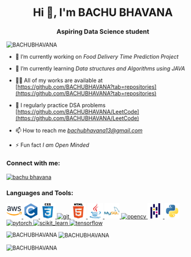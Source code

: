<h1 align="center">Hi 👋, I'm BACHU BHAVANA</h1>
<h3 align="center">Aspiring  Data Science student </h3>

<p align="left"> <img src="https://komarev.com/ghpvc/?username=BACHUBHAVANA&label=Profile%20views&color=0e75b6&style=flat" alt="BACHUBHAVANA" /> </p>

- 🔭 I’m currently working on *Food Delivery Time Prediction Project*

- 🌱 I’m currently learning *Data structures and Algorithms using JAVA*

- 👨‍💻 All of my works are available at [https://github.com/BACHUBHAVANA?tab=repositories](https://github.com/BACHUBHAVANA?tab=repositories)

- 📝 I regularly practice DSA problems [https://github.com/BACHUBHAVANA/LeetCode](https://github.com/BACHUBHAVANA/LeetCode)

- 📫 How to reach me *bachubhavana13@gmail.com*

- ⚡ Fun fact *I am Open Minded*

<h3 align="left">Connect with me:</h3>
<p align="left">
<a href="[[[https://linkedin.com/in/ bachu bhavana](https://www.linkedin.com/in/bachu-bhavana-243603280/)](https://www.linkedin.com/in/bachu-bhavana-243603280/)](https://www.linkedin.com/in/bachu-bhavana-243603280/)" target="blank"><img align="center" src="https://raw.githubusercontent.com/rahuldkjain/github-profile-readme-generator/master/src/images/icons/Social/linked-in-alt.svg" alt="bachu bhavana" height="30" width="40" /></a>
</p>

<h3 align="left">Languages and Tools:</h3>
<p align="left"> <a href="https://aws.amazon.com" target="_blank" rel="noreferrer"> <img src="https://raw.githubusercontent.com/devicons/devicon/master/icons/amazonwebservices/amazonwebservices-original-wordmark.svg" alt="aws" width="40" height="40"/> </a> <a href="https://www.cprogramming.com/" target="_blank" rel="noreferrer"> <img src="https://raw.githubusercontent.com/devicons/devicon/master/icons/c/c-original.svg" alt="c" width="40" height="40"/> </a> <a href="https://www.w3schools.com/css/" target="_blank" rel="noreferrer"> <img src="https://raw.githubusercontent.com/devicons/devicon/master/icons/css3/css3-original-wordmark.svg" alt="css3" width="40" height="40"/> </a> <a href="https://git-scm.com/" target="_blank" rel="noreferrer"> <img src="https://www.vectorlogo.zone/logos/git-scm/git-scm-icon.svg" alt="git" width="40" height="40"/> </a> <a href="https://www.w3.org/html/" target="_blank" rel="noreferrer"> <img src="https://raw.githubusercontent.com/devicons/devicon/master/icons/html5/html5-original-wordmark.svg" alt="html5" width="40" height="40"/> </a> <a href="https://www.java.com" target="_blank" rel="noreferrer"> <img src="https://raw.githubusercontent.com/devicons/devicon/master/icons/java/java-original.svg" alt="java" width="40" height="40"/> </a>  <a href="https://www.mysql.com/" target="_blank" rel="noreferrer"> <img src="https://raw.githubusercontent.com/devicons/devicon/master/icons/mysql/mysql-original-wordmark.svg" alt="mysql" width="40" height="40"/> </a> <a href="https://opencv.org/" target="_blank" rel="noreferrer"> <img src="https://www.vectorlogo.zone/logos/opencv/opencv-icon.svg" alt="opencv" width="40" height="40"/> </a> <a href="https://pandas.pydata.org/" target="_blank" rel="noreferrer"> <img src="https://raw.githubusercontent.com/devicons/devicon/2ae2a900d2f041da66e950e4d48052658d850630/icons/pandas/pandas-original.svg" alt="pandas" width="40" height="40"/> </a>  <a href="https://www.python.org" target="_blank" rel="noreferrer"> <img src="https://raw.githubusercontent.com/devicons/devicon/master/icons/python/python-original.svg" alt="python" width="40" height="40"/> </a> <a href="https://pytorch.org/" target="_blank" rel="noreferrer"> <img src="https://www.vectorlogo.zone/logos/pytorch/pytorch-icon.svg" alt="pytorch" width="40" height="40"/> </a> <a href="https://scikit-learn.org/" target="_blank" rel="noreferrer"> <img src="https://upload.wikimedia.org/wikipedia/commons/0/05/Scikit_learn_logo_small.svg" alt="scikit_learn" width="40" height="40"/> </a> <a href="https://www.tensorflow.org" target="_blank" rel="noreferrer"> <img src="https://www.vectorlogo.zone/logos/tensorflow/tensorflow-icon.svg" alt="tensorflow" width="40" height="40"/> </a> </p>

<p><img align="left" src="https://github-readme-stats.vercel.app/api/top-langs?username=BACHUBHAVANA&show_icons=true&locale=en&layout=compact" alt="BACHUBHAVANA" /></p>

<p>&nbsp;<img align="center" src="https://github-readme-stats.vercel.app/api?username=BACHUBHAVANA&show_icons=true&locale=en" alt="BACHUBHAVANA" /></p>

<p><img align="center" src="https://github-readme-streak-stats.herokuapp.com/?user=BACHUBHAVANA&" alt="BACHUBHAVANA" /></p>

